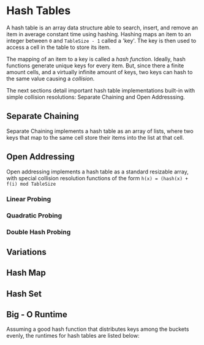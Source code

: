 # Hash Tables #
A hash table is an array data structure able to search, insert, and remove an item in average constant time using hashing. Hashing maps an item to an integer between ```0``` and ```TableSize - 1``` called a 'key'. The key is then used to access a cell in the table to store its item.

The mapping of an item to a key is called a *hash function*. Ideally, hash functions generate unique keys for every item. But, since there a finite amount cells, and a virtually infinite amount of keys, two keys can hash to the same value causing a *collision*.

The next sections detail important hash table implementations built-in with simple collision resolutions: Separate Chaining and Open Addresssing.  

## Separate Chaining ## 
Separate Chaining implements a hash table as an array of lists, where two keys that map to the same cell store their items into the list at that cell. 

## Open Addressing ## 
Open addressing implements a hash table as a standard resizable array, with special collision resolution functions of the form 
```h(x) = (hash(x) + f(i) mod TableSize```

### Linear Probing ### 

### Quadratic Probing ### 
### Double Hash Probing ### 

## Variations ## 

## Hash Map ## 

## Hash Set ## 

## Big - O Runtime ##

Assuming a good hash function that distributes keys among the buckets evenly, the runtimes for hash tables are listed below:

